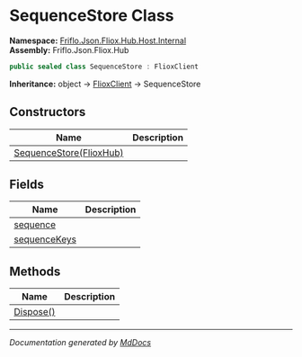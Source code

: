 ﻿<!--  
  <auto-generated>   
    The contents of this file were generated by a tool.  
    Changes to this file may be list if the file is regenerated  
  </auto-generated>   
-->

# SequenceStore Class

**Namespace:** [Friflo.Json.Fliox.Hub.Host.Internal](../index.md)  
**Assembly:** Friflo.Json.Fliox.Hub

```csharp
public sealed class SequenceStore : FlioxClient
```

**Inheritance:** object → [FlioxClient](../../../Client/FlioxClient/index.md) → SequenceStore

## Constructors

| Name                                             | Description |
| ------------------------------------------------ | ----------- |
| [SequenceStore(FlioxHub)](constructors/index.md) |             |

## Fields

| Name                                   | Description |
| -------------------------------------- | ----------- |
| [sequence](fields/sequence.md)         |             |
| [sequenceKeys](fields/sequenceKeys.md) |             |

## Methods

| Name                            | Description |
| ------------------------------- | ----------- |
| [Dispose()](methods/Dispose.md) |             |

___

*Documentation generated by [MdDocs](https://github.com/ap0llo/mddocs)*
